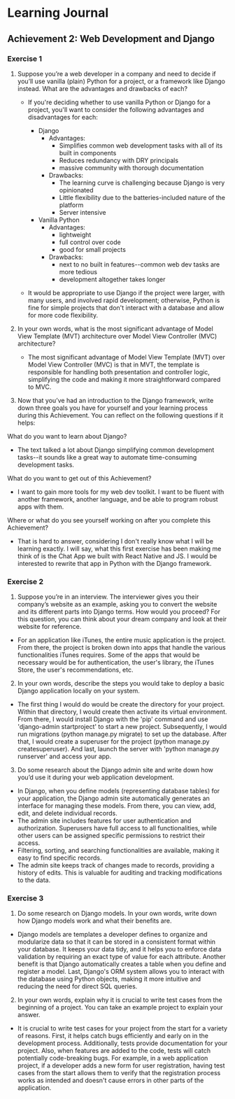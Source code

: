 # Learning Journal

## Achievement 2: Web Development and Django

### Exercise 1


1. Suppose you’re a web developer in a company and need to decide if you’ll use vanilla (plain)
Python for a project, or a framework like Django instead. What are the advantages and drawbacks
of each?

   - If you're deciding whether to use vanilla Python or Django for a project, you'll want to consider the following advantages and disadvantages for each:
     - Django
       - Advantages:
         - Simplifies common web development tasks with all of its built in components
         - Reduces redundancy with DRY principals
         - massive community with thorough documentation
       - Drawbacks:
         - The learning curve is challenging because Django is very opinionated
         - Little flexibility due to the batteries-included nature of the platform
         - Server intensive
     - Vanilla Python
       - Advantages:
         - lightweight
         - full control over code
         - good for small projects
       - Drawbacks:
         - next to no built in features--common web dev tasks are more tedious
         - development altogether takes longer

    - It would be appropriate to use Django if the project were larger, with many users, and involved rapid development; otherwise, Python is fine for simple projects that don't interact with a database and allow for more code flexibility.

2. In your own words, what is the most significant advantage of Model View Template (MVT)
architecture over Model View Controller (MVC) architecture?

   - The most significant advantage of Model View Template (MVT) over Model View Controller (MVC) is that in MVT, the template is responsible for handling both presentation and controller logic, simplifying the code and making it more straightforward compared to MVC.

3. Now that you’ve had an introduction to the Django framework, write down three goals you
have for yourself and your learning process during this Achievement. You can reflect on the
following questions if it helps:

What do you want to learn about Django?

   - The text talked a lot about Django simplifying common development tasks--it sounds like a great way to automate time-consuming development tasks.

What do you want to get out of this Achievement?

   - I want to gain more tools for my web dev toolkit. I want to be fluent with another framework, another language, and be able to program robust apps with them.

Where or what do you see yourself working on after you complete this Achievement?

   - That is hard to answer, considering I don't really know what I will be learning exactly. I will say, what this first exercise has been making me think of is the Chat App we built with React Native and JS. I would be interested to rewrite that app in Python with the Django framework.



### Exercise 2


1. Suppose you’re in an interview. The interviewer gives you their company’s website as an example, asking you to convert the website and its different parts into Django terms. How would you proceed? For this question, you can think about your dream company and look at their website for reference.

  - For an application like iTunes, the entire music application is the project. From there, the project is broken down into apps that handle the various functionalities iTunes requires. Some of the apps that would be necessary would be for authentication, the user's library, the iTunes Store, the user's recommendations, etc.


2. In your own words, describe the steps you would take to deploy a basic Django application locally on your system.

  - The first thing I would do would be create the directory for your project. Within that directory, I would create then activate its virtual environment. From there, I would install Django with the 'pip' command and use 'django-admin startproject' to start a new project. Subsequently, I would run migrations (python manage.py migrate) to set up the database. After that, I would create a superuser for the project (python manage.py createsuperuser). And last, launch the server with 'python manage.py runserver' and access your app.  
  

3. Do some research about the Django admin site and write down how you’d use it during your
web application development.

  - In Django, when you define models (representing database tables) for your application, the Django admin site automatically generates an interface for managing these models. From there, you can view, add, edit, and delete individual records.
  - The admin site includes features for user authentication and authorization. Superusers have full access to all functionalities, while other users can be assigned specific permissions to restrict their access.
  - Filtering, sorting, and searching functionalities are available, making it easy to find specific records.
  - The admin site keeps track of changes made to records, providing a history of edits. This is valuable for auditing and tracking modifications to the data.



### Exercise 3



1. Do some research on Django models. In your own words, write down how Django models work and what their benefits are.

  - Django models are templates a developer defines to organize and modularize data so that it can be stored in a consistent format within your database. It keeps your data tidy, and it helps you to enforce data validation by requiring an exact type of value for each attribute. Another benefit is that Django automatically creates a table when you define and register a model. Last, Django's ORM system allows you to interact with the database using Python objects, making it more intuitive and reducing the need for direct SQL queries.
   
2. In your own words, explain why it is crucial to write test cases from the beginning of a project. You can take an example project to explain your answer.

  - It is crucial to write test cases for your project from the start for a variety of reasons. First, it helps catch bugs efficiently and early on in the development process. Additionally, tests provide documentation for your project. Also, when features are added to the code, tests will catch potentially code-breaking bugs. For example, in a web application project, if a developer adds a new form for user registration, having test cases from the start allows them to verify that the registration process works as intended and doesn't cause errors in other parts of the application.